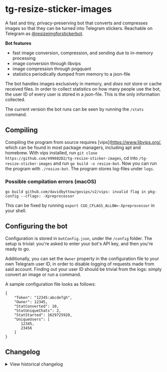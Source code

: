 # tg-resize-sticker-images
A fast and tiny, privacy-preserving bot that converts and compresses images so that they can be turned into Telegram stickers. Reachable on Telegram as [@resizeimgforstickerbot](https://t.me/resizeimgforstickerbot).

**Bot features**
- fast image conversion, compression, and sending due to in-memory processing
- image conversion through libvips
- image compression through pngquant
- statistics periodically dumped from memory to a json-file

The bot handles images exclusively in memory, and _does not_ store or cache received files. In order to collect statistics on how many people use the bot, the user ID of every user is stored in a json-file. This is the only information collected.

The current version the bot runs can be seen by running the `/stats` command.

## Compiling
Compiling the program from source requires [vips](https://www.libvips.org/, which can be found in most package managers, including apt and homebrew. With vips installed, run `git clone https://github.com/499602D2/tg-resize-sticker-images`, cd into `/tg-resize-sticker-images` and run `go build -o resize-bot`. Now you can run the program with `./resize-bot`. The program stores log-files under `logs`.

### Possible compilation errors (macOS)
    go build github.com/davidbyttow/govips/v2/vips: invalid flag in pkg-config --cflags: -Xpreprocessor

This can be fixed by running `export CGO_CFLAGS_ALLOW=-Xpreprocessor` in your shell.


## Configuring the bot
Configuration is stored in `botConfig.json`, under the `/config` folder. The setup is trivial: you're asked to enter your bot's API key, and then you're ready to go.

Additionally, you can set the `Owner` property in the configuration file to your own Telegram user ID, in order to disable logging of requests made from said account. Finding out your user ID should be trivial from the logs: simply convert an image or run a command.

A sample configuration file looks as follows:

```
{
    "Token": "12345:abcdefgh",
    "Owner": 12345,
    "StatConverted": 10,
    "StatUniqueChats": 2,
    "StatStarted": 1629725920,
    "UniqueUsers": [
       12345,
       23456
    ]
}
```

## Changelog
<details>
  <summary>View historical changelog</summary>
	0.0.0: 2021.03.29: started

	1.0.0: 2021.05.15: first go implementation

	1.1.0: 2021.05.16: keeping track of unique chats, binsearch

	1.2.0: 2021.05.17: callback buttons for /stats

	1.3.0: 2021.05.17: image compression with pngquant

	1.3.1: 2021.05.19: bug fixes, error handling
	
	1.4.0: 2021.08.22: error handling, local API support, handle interrupts
	
	1.4.1: 2021.08.25: logging changes to reduce disk writes
	
	1.5.0: 2021.08.30: added anti-spam measures, split the program into modules
	
	1.5.1: 2021.09.01: fix concurrent map writes
	
	1.5.2: 2021.09.09: improvements to spam management
	
	1.5.3: 2021.09.10: address occasional runtime errors
	
	1.5.4: 2021.09.13: tweaks to file names
	
	1.5.5: 2021.09.15: tweaks to error messages, memory
	
	1.5.6: 2021.09.27: logging improvements, add anti-spam insights
	
	1.5.7: 2021.09.30: callbacks for /spam, logging
	
	1.5.8: 2021.11.11: improvements to /spam command, bump telebot + core
	
	1.6.0: 2021.11.13: implement a message send queue, locks for config
	
	1.6.1: 2021.11.13: send error messages with queue
	
	1.6.2: 2021.11.14: add session struct, simplify media handling, add webp support
	
	1.6.3: 2021.11.15: log dl/resize failures, improve /start
	
	1.6.4: 2021.11.15: don't store chat ID on /start
	
	1.7.0: 2021.12.08: upgrade to telebot v3 and migrate code
	
	1.7.1: 2021.12.21: code refactor, bump deps

	1.8.0: 2022.02.01: remove local API code, refactor, small fixes, rewrite resize function
</details>
